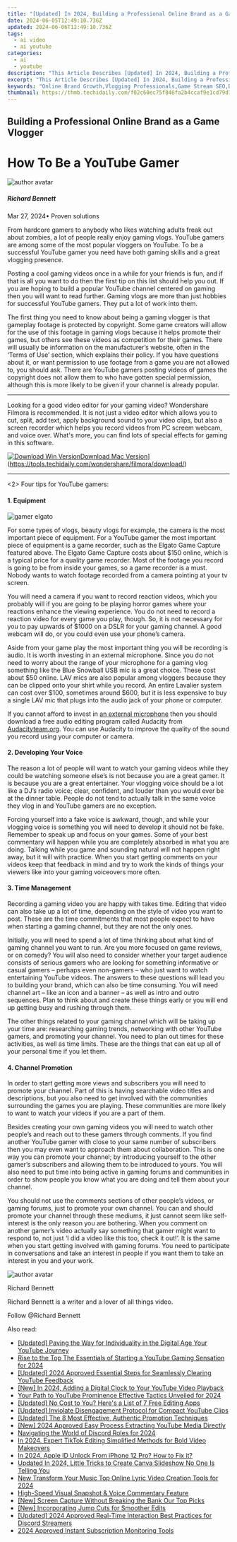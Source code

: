 ```yaml
---
title: "[Updated] In 2024, Building a Professional Online Brand as a Game Vlogger"
date: 2024-06-05T12:49:10.736Z
updated: 2024-06-06T12:49:10.736Z
tags:
  - ai video
  - ai youtube
categories:
  - ai
  - youtube
description: "This Article Describes [Updated] In 2024, Building a Professional Online Brand as a Game Vlogger"
excerpt: "This Article Describes [Updated] In 2024, Building a Professional Online Brand as a Game Vlogger"
keywords: "Online Brand Growth,Vlogging Professionals,Game Stream SEO,Digital Content Creation,Branding Strategies,Video Marketing Tips,Professional Vlogger Image"
thumbnail: https://thmb.techidaily.com/f02c60ec75f846fa2b4ccaf9e1cd79d7d6223ca424f0cd6791d36a2f65c9d0a1.jpg
---
```


## Building a Professional Online Brand as a Game Vlogger

# How To Be a YouTube Gamer

![author avatar](https://images.wondershare.com/filmora/article-images/richard-bennett.jpg)

##### Richard Bennett

 Mar 27, 2024• Proven solutions

From hardcore gamers to anybody who likes watching adults freak out about zombies, a lot of people really enjoy gaming vlogs. YouTube gamers are among some of the most popular vloggers on YouTube. To be a successful YouTube gamer you need have both gaming skills and a great vlogging presence.

Posting a cool gaming videos once in a while for your friends is fun, and if that is all you want to do then the first tip on this list should help you out. If you are hoping to build a popular YouTube channel centered on gaming then you will want to read further. Gaming vlogs are more than just hobbies for successful YouTube gamers. They put a lot of work into them.

The first thing you need to know about being a gaming vlogger is that gameplay footage is protected by copyright. Some game creators will allow for the use of this footage in gaming vlogs because it helps promote their games, but others see these videos as competition for their games. There will usually be information on the manufacturer’s website, often in the ‘Terms of Use’ section, which explains their policy. If you have questions about it, or want permission to use footage from a game you are not allowed to, you should ask. There are YouTube gamers posting videos of games the copyright does not allow them to who have gotten special permission, although this is more likely to be given if your channel is already popular.

---

Looking for a good video editor for your gaming video? Wondershare Filmora is recommended. It is not just a video editor which allows you to cut, split, add text, apply background sound to your video clips, but also a screen recorder which helps you record videos from PC screem webcam, and voice over. What's more, you can find lots of special effects for gaming in this software.

[![Download Win Version](https://images.wondershare.com/filmora/guide/download-btn-win.jpg)](https://tools.techidaily.com/wondershare/filmora/download/)[Download Mac Version](https://images.wondershare.com/filmora/guide/download-btn-mac.jpg)](https://tools.techidaily.com/wondershare/filmora/download/)

---

<2> Four tips for YouTube gamers:

#### 1\. Equipment

![gamer elgato](https://images.wondershare.com/filmora/article-images/gamer-elgato.JPG)

For some types of vlogs, beauty vlogs for example, the camera is the most important piece of equipment. For a YouTube gamer the most important piece of equipment is a game recorder, such as the Elgato Game Capture featured above. The Elgato Game Capture costs about $150 online, which is a typical price for a quality game recorder. Most of the footage you record is going to be from inside your games, so a game recorder is a must. Nobody wants to watch footage recorded from a camera pointing at your tv screen.

You will need a camera if you want to record reaction videos, which you probably will if you are going to be playing horror games where your reactions enhance the viewing experience. You do not need to record a reaction video for every game you play, though. So, it is not necessary for you to pay upwards of $1000 on a DSLR for your gaming channel. A good webcam will do, or you could even use your phone’s camera.

Aside from your game play the most important thing you will be recording is audio. It is worth investing in an external microphone. Since you do not need to worry about the range of your microphone for a gaming vlog something like the Blue Snowball USB mic is a great choice. These cost about $50 online. LAV mics are also popular among vloggers because they can be clipped onto your shirt while you record. An entire Lavalier system can cost over $100, sometimes around $600, but it is less expensive to buy a single LAV mic that plugs into the audio jack of your phone or computer.

If you cannot afford to invest in [an external microphone](https://tools.techidaily.com/wondershare/filmora/download/) then you should download a free audio editing program called Audacity from [Audacityteam.org](https://www.audacityteam.org/). You can use Audacity to improve the quality of the sound you record using your computer or camera.

#### 2\. Developing Your Voice

The reason a lot of people will want to watch your gaming videos while they could be watching someone else’s is not because you are a great gamer. It is because you are a great entertainer. Your vlogging voice should be a lot like a DJ’s radio voice; clear, confident, and louder than you would ever be at the dinner table. People do not tend to actually talk in the same voice they vlog in and YouTube gamers are no exception.

Forcing yourself into a fake voice is awkward, though, and while your vlogging voice is something you will need to develop it should not be fake. Remember to speak up and focus on your games. Some of your best commentary will happen while you are completely absorbed in what you are doing. Talking while you game and sounding natural will not happen right away, but it will with practice. When you start getting comments on your videos keep that feedback in mind and try to work the kinds of things your viewers like into your gaming voiceovers more often.

#### 3\. Time Management

Recording a gaming video you are happy with takes time. Editing that video can also take up a lot of time, depending on the style of video you want to post. These are the time commitments that most people expect to have when starting a gaming channel, but they are not the only ones.

Initially, you will need to spend a lot of time thinking about what kind of gaming channel you want to run. Are you more focused on game reviews, or on comedy? You will also need to consider whether your target audience consists of serious gamers who are looking for something informative or casual gamers – perhaps even non-gamers – who just want to watch entertaining YouTube videos. The answers to these questions will lead you to building your brand, which can also be time consuming. You will need channel art – like an icon and a banner – as well as intro and outro sequences. Plan to think about and create these things early or you will end up getting busy and rushing through them.

The other things related to your gaming channel which will be taking up your time are: researching gaming trends, networking with other YouTube gamers, and promoting your channel. You need to plan out times for these activities, as well as time limits. These are the things that can eat up all of your personal time if you let them.

#### 4\. Channel Promotion

In order to start getting more views and subscribers you will need to promote your channel. Part of this is having searchable video titles and descriptions, but you also need to get involved with the communities surrounding the games you are playing. These communities are more likely to want to watch your videos if you are a part of them.

Besides creating your own gaming videos you will need to watch other people’s and reach out to these gamers through comments. If you find another YouTube gamer with close to your same number of subscribers then you may even want to approach them about collaboration. This is one way you can promote your channel; by introducing yourself to the other gamer’s subscribers and allowing them to be introduced to yours. You will also need to put time into being active in gaming forums and communities in order to show people you know what you are doing and tell them about your channel.

You should not use the comments sections of other people’s videos, or gaming forums, just to promote your own channel. You can and should promote your channel through these mediums, it just cannot seem like self-interest is the only reason you are bothering. When you comment on another gamer’s video actually say something that gamer might want to respond to, not just ‘I did a video like this too, check it out!’. It is the same when you start getting involved with gaming forums. You need to participate in conversations and take an interest in people if you want them to take an interest in you and your work.

![author avatar](https://images.wondershare.com/filmora/article-images/richard-bennett.jpg)

Richard Bennett

Richard Bennett is a writer and a lover of all things video.

Follow @Richard Bennett

<span class="atpl-alsoreadstyle">Also read:</span>
<div><ul>
<li><a href="https://facebook-video-share.techidaily.com/updated-paving-the-way-for-individuality-in-the-digital-age-your-youtube-journey/"><u>[Updated] Paving the Way for Individuality in the Digital Age  Your YouTube Journey</u></a></li>
<li><a href="https://facebook-video-share.techidaily.com/rise-to-the-top-the-essentials-of-starting-a-youtube-gaming-sensation-for-2024/"><u>Rise to the Top  The Essentials of Starting a YouTube Gaming Sensation for 2024</u></a></li>
<li><a href="https://facebook-video-share.techidaily.com/updated-2024-approved-essential-steps-for-seamlessly-clearing-youtube-feedback/"><u>[Updated] 2024 Approved  Essential Steps for Seamlessly Clearing YouTube Feedback</u></a></li>
<li><a href="https://facebook-video-share.techidaily.com/new-in-2024-adding-a-digital-clock-to-your-youtube-video-playback/"><u>[New] In 2024, Adding a Digital Clock to Your YouTube Video Playback</u></a></li>
<li><a href="https://facebook-video-share.techidaily.com/your-path-to-youtube-prominence-effective-tactics-unveiled-for-2024/"><u>Your Path to YouTube Prominence  Effective Tactics Unveiled for 2024</u></a></li>
<li><a href="https://facebook-video-share.techidaily.com/updated-no-cost-to-you-heres-a-list-of-7-free-editing-apps/"><u>[Updated] No Cost to You? Here's a List of 7 Free Editing Apps</u></a></li>
<li><a href="https://facebook-video-share.techidaily.com/updated-inviolate-disengagement-protocol-for-compact-youtube-clips/"><u>[Updated] Inviolate Disengagement Protocol for Compact YouTube Clips</u></a></li>
<li><a href="https://facebook-video-share.techidaily.com/updated-the-8-most-effective-authentic-promotion-techniques/"><u>[Updated] The 8 Most Effective, Authentic Promotion Techniques</u></a></li>
<li><a href="https://facebook-video-share.techidaily.com/new-2024-approved-easy-process-extracting-youtube-media-directly/"><u>[New] 2024 Approved  Easy Process  Extracting YouTube Media Directly</u></a></li>
<li><a href="https://discord-videos.techidaily.com/navigating-the-world-of-discord-roles-for-2024/"><u>Navigating the World of Discord Roles for 2024</u></a></li>
<li><a href="https://tiktok-clips.techidaily.com/in-2024-expert-tiktok-editing-simplified-methods-for-bold-video-makeovers/"><u>In 2024, Expert TikTok Editing  Simplified Methods for Bold Video Makeovers</u></a></li>
<li><a href="https://apple-account.techidaily.com/in-2024-apple-id-unlock-from-iphone-12-pro-how-to-fix-it-by-drfone-ios/"><u>In 2024, Apple ID Unlock From iPhone 12 Pro? How to Fix it?</u></a></li>
<li><a href="https://ai-editing-video.techidaily.com/updated-in-2024-little-tricks-to-create-canva-slideshow-no-one-is-telling-you/"><u>Updated In 2024, Little Tricks to Create Canva Slideshow No One Is Telling You</u></a></li>
<li><a href="https://video-creation-software.techidaily.com/new-transform-your-music-top-online-lyric-video-creation-tools-for-2024/"><u>New Transform Your Music Top Online Lyric Video Creation Tools for 2024</u></a></li>
<li><a href="https://desktop-recording.techidaily.com/high-speed-visual-snapshot-and-voice-commentary-feature/"><u>High-Speed Visual Snapshot & Voice Commentary Feature</u></a></li>
<li><a href="https://desktop-recording.techidaily.com/new-screen-capture-without-breaking-the-bank-our-top-picks/"><u>[New] Screen Capture Without Breaking the Bank  Our Top Picks</u></a></li>
<li><a href="https://youtube-stream.techidaily.com/new-incorporating-jump-cuts-for-smoother-edits/"><u>[New] Incorporating Jump Cuts for Smoother Edits</u></a></li>
<li><a href="https://discord-videos.techidaily.com/updated-2024-approved-real-time-interaction-best-practices-for-discord-streamers/"><u>[Updated] 2024 Approved  Real-Time Interaction  Best Practices for Discord Streamers</u></a></li>
<li><a href="https://youtube-help.techidaily.com/2024-approved-instant-subscription-monitoring-tools/"><u>2024 Approved  Instant Subscription Monitoring Tools</u></a></li>
</ul></div>

<ins class="adsbygoogle"
      style="display:block"
      data-ad-client="ca-pub-7571918770474297"
      data-ad-slot="8358498916"
      data-ad-format="auto"
      data-full-width-responsive="true"></ins>